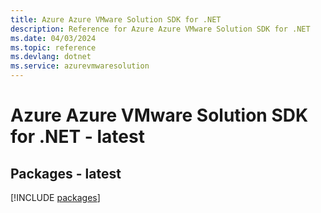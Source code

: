 ```yaml
---
title: Azure Azure VMware Solution SDK for .NET
description: Reference for Azure Azure VMware Solution SDK for .NET
ms.date: 04/03/2024
ms.topic: reference
ms.devlang: dotnet
ms.service: azurevmwaresolution
---
```

# Azure Azure VMware Solution SDK for .NET - latest
## Packages - latest
[!INCLUDE [packages](azure-vmware-solution-index.md)]